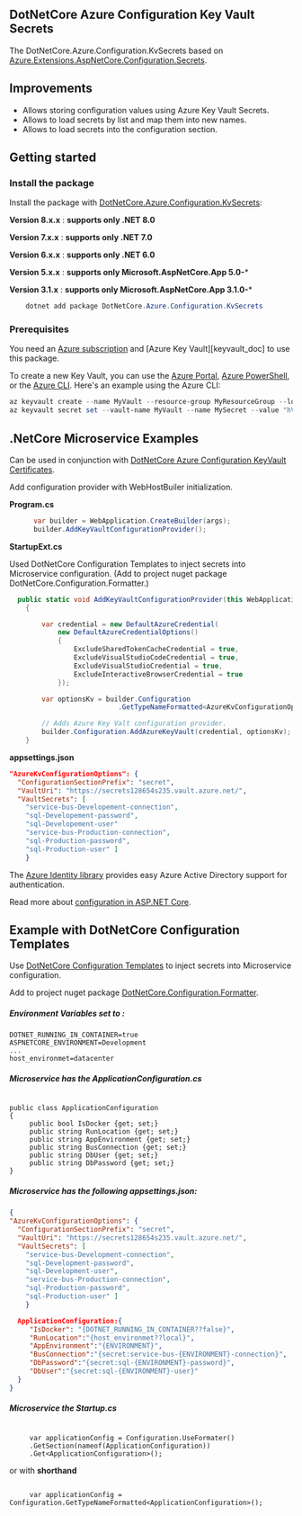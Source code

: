 ## DotNetCore Azure Configuration Key Vault Secrets

The DotNetCore.Azure.Configuration.KvSecrets based on [Azure.Extensions.AspNetCore.Configuration.Secrets][source].
## Improvements
- Allows storing configuration values using Azure Key Vault Secrets.
- Allows to load secrets by list and map them into new names.
- Allows to load  secrets into the configuration section.

## Getting started

### Install the package

Install the package with [DotNetCore.Azure.Configuration.KvSecrets](https://www.nuget.org/packages/DotNetCore.Azure.Configuration.KvSecrets):

**Version 8.x.x** : **supports only .NET 8.0**

**Version 7.x.x** : **supports only .NET 7.0**

**Version 6.x.x** : **supports only .NET 6.0**

**Version 5.x.x** : **supports only **Microsoft.AspNetCore.App** 5.0-***

**Version 3.1.x** : **supports only **Microsoft.AspNetCore.App** 3.1.0-***

```Powershell
    dotnet add package DotNetCore.Azure.Configuration.KvSecrets
```

### Prerequisites

You need an [Azure subscription][azure_sub] and
[Azure Key Vault][keyvault_doc] to use this package.

To create a new Key Vault, you can use the [Azure Portal][keyvault_create_portal],
[Azure PowerShell][keyvault_create_ps], or the [Azure CLI][keyvault_create_cli].
Here's an example using the Azure CLI:

```Powershell
az keyvault create --name MyVault --resource-group MyResourceGroup --location westus
az keyvault secret set --vault-name MyVault --name MySecret --value "hVFkk965BuUv"
```

## .NetCore Microservice Examples

Can be used in conjunction with [DotNetCore Azure Configuration KeyVault Certificates](https://github.com/Wallsmedia/DotNetCore.Azure.Configuration.KvCertificates).


Add configuration provider with WebHostBuiler initialization.

**Program.cs**

```C# 
      var builder = WebApplication.CreateBuilder(args);
      builder.AddKeyVaultConfigurationProvider();      
```


**StartupExt.cs**

Used DotNetCore Configuration Templates to inject secrets into Microservice configuration.
(Add to project nuget package DotNetCore.Configuration.Formatter.)

```C# 
  public static void AddKeyVaultConfigurationProvider(this WebApplicationBuilder builder)
    {

        var credential = new DefaultAzureCredential(
            new DefaultAzureCredentialOptions()
            {
                ExcludeSharedTokenCacheCredential = true,
                ExcludeVisualStudioCodeCredential = true,
                ExcludeVisualStudioCredential = true,
                ExcludeInteractiveBrowserCredential = true
            });

        var optionsKv = builder.Configuration
                           .GetTypeNameFormatted<AzureKvConfigurationOptions>();

        // Adds Azure Key Valt configuration provider.
        builder.Configuration.AddAzureKeyVault(credential, optionsKv);
    }
```


**appsettings.json**

```JSON
"AzureKvConfigurationOptions": {
  "ConfigurationSectionPrefix": "secret",
  "VaultUri": "https://secrets128654s235.vault.azure.net/",
  "VaultSecrets": [ 
    "service-bus-Developement-connection",
    "sql-Developement-password",
    "sql-Developement-user"
    "service-bus-Production-connection",
    "sql-Production-password",
    "sql-Production-user" ]
    }
```

The [Azure Identity library][identity] provides easy Azure Active Directory support for authentication.

Read more about [configuration in ASP.NET Core][aspnetcore_configuration_doc].

## Example with DotNetCore Configuration Templates


Use [DotNetCore Configuration Templates](https://github.com/Wallsmedia/DotNetCore.Configuration.Formatter) 
to inject secrets into Microservice configuration.

Add to project nuget package [DotNetCore.Configuration.Formatter](https://www.nuget.org/packages/DotNetCore.Configuration.Formatter/).



##### Environment Variables set to :

```
DOTNET_RUNNING_IN_CONTAINER=true
ASPNETCORE_ENVIRONMENT=Development
...
host_environmet=datacenter
```


##### Microservice has the ApplicationConfiguration.cs

``` CSharp

public class ApplicationConfiguration 
{
     public bool IsDocker {get; set;}
     public string RunLocation {get; set;}
     public string AppEnvironment {get; set;}
     public string BusConnection {get; set;}
     public string DbUser {get; set;}
     public string DbPassword {get; set;}
}
```

##### Microservice has the following appsettings.json:

``` JSON 
{
"AzureKvConfigurationOptions": {
  "ConfigurationSectionPrefix": "secret",
  "VaultUri": "https://secrets128654s235.vault.azure.net/",
  "VaultSecrets": [ 
    "service-bus-Development-connection",
    "sql-Development-password",
    "sql-Development-user",
    "service-bus-Production-connection",
    "sql-Production-password",
    "sql-Production-user" ]
    }

  ApplicationConfiguration:{
     "IsDocker": "{DOTNET_RUNNING_IN_CONTAINER??false}",
     "RunLocation":"{host_environmet??local}",
     "AppEnvironment":"{ENVIRONMENT}",
     "BusConnection":"{secret:service-bus-{ENVIRONMENT}-connection}",
     "DbPassword":"{secret:sql-{ENVIRONMENT}-password}",
     "DbUser":"{secret:sql-{ENVIRONMENT}-user}"
  }
}
```

##### Microservice the Startup.cs


``` CSharp

     var applicationConfig = Configuration.UseFormater()
     .GetSection(nameof(ApplicationConfiguration))
     .Get<ApplicationConfiguration>();
  ```
   


or with **shorthand** 

``` CSharp

     var applicationConfig = Configuration.GetTypeNameFormatted<ApplicationConfiguration>();

```





<!-- LINKS -->
[source]: https://github.com/Azure/azure-sdk-for-net/tree/master/sdk/extensions/Azure.Extensions.AspNetCore.Configuration.Secrets/src
[keyvault_create_cli]: https://docs.microsoft.com/azure/key-vault/quick-create-cli#create-a-key-vault
[keyvault_create_portal]: https://docs.microsoft.com/azure/key-vault/quick-create-portal#create-a-vault
[keyvault_create_ps]: https://docs.microsoft.com/azure/key-vault/quick-create-powershell#create-a-key-vault
[azure_cli]: https://docs.microsoft.com/cli/azure
[azure_sub]: https://azure.microsoft.com/free/
[identity]: https://github.com/Azure/azure-sdk-for-net/tree/master/sdk/identity/Azure.Identity/README.md
[aspnetcore_configuration_doc]: https://docs.microsoft.com/aspnet/core/fundamentals/configuration/?view=aspnetcore-3.1
[error_codes]: https://docs.microsoft.com/rest/api/storageservices/blob-service-error-codes
[cla]: https://cla.microsoft.com
[coc]: https://opensource.microsoft.com/codeofconduct/
[coc_faq]: https://opensource.microsoft.com/codeofconduct/faq/
[coc_contact]: mailto:opencode@microsoft.com

